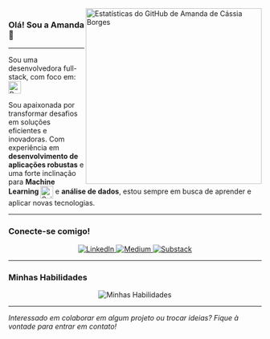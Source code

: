 <img align='right' width="350px" src="https://github-readme-stats.vercel.app/api?username=amandadecassiaborges&show_icons=true&title_color=783c00&text_color=af552e&icon_color=783c00&bg_color=f8efd4&cache_seconds=2300" alt="Estatísticas do GitHub de Amanda de Cássia Borges">

### Olá! Sou a Amanda 👋

---

Sou uma desenvolvedora full-stack, com foco em:
<img src="https://skillicons.dev/icons?i=python,java,php,laravel" alt="Python, Java, PHP, Laravel" style="height: 25px; vertical-align: middle;">

Sou apaixonada por transformar desafios em soluções eficientes e inovadoras. Com experiência em **desenvolvimento de aplicações robustas** e uma forte inclinação para **Machine Learning**
<img src="https://skillicons.dev/icons?i=scikitlearn,tensorflow" alt="Scikit-learn, TensorFlow" style="height: 25px; vertical-align: middle;">
e **análise de dados**, estou sempre em busca de aprender e aplicar novas tecnologias.

---

### Conecte-se comigo!

<p align="center">
  <a href="https://linkedin.com/in/amandadecassiaborges" target="_blank">
    <img src="https://img.shields.io/badge/-LinkedIn-0A66C2?style=for-the-badge&logo=linkedin&logoColor=white" alt="LinkedIn">
  </a>
  <a href="https://medium.com/@amandaborges" target="_blank">
    <img src="https://img.shields.io/badge/-Medium-000000?style=for-the-badge&logo=medium&logoColor=white" alt="Medium">
  </a>
  <a href="https://substack.com/@amandaborges" target="_blank">
    <img src="https://img.shields.io/badge/-Substack-FF6719?style=for-the-badge&logo=substack&logoColor=white" alt="Substack">
  </a>
</p>

---

### Minhas Habilidades

<p align="center">
  <img src="https://skillicons.dev/icons?i=python,java,php,laravel,latex,scikitlearn,tensorflow,mysql,postgresql,mongodb,docker,aws,kali&perline=8" alt="Minhas Habilidades">
</p>

---

_Interessado em colaborar em algum projeto ou trocar ideias? Fique à vontade para entrar em contato!_
